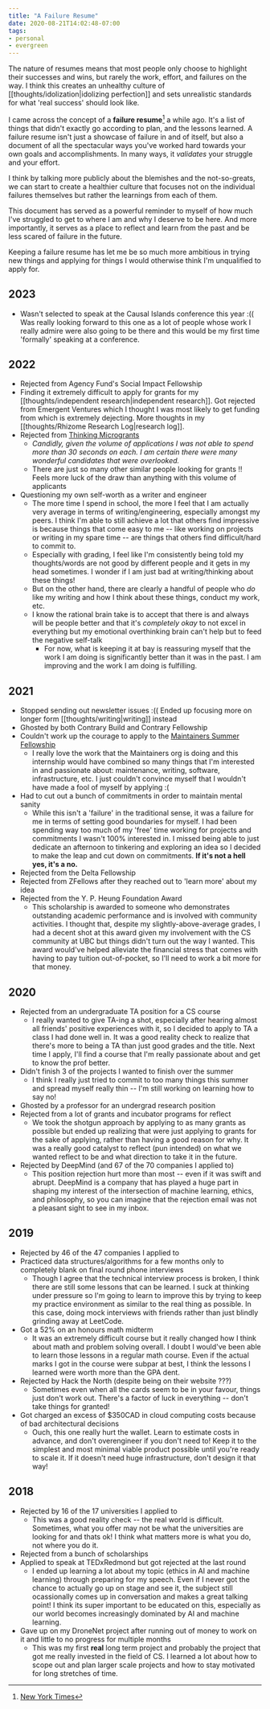 ```yaml
---
title: "A Failure Resume"
date: 2020-08-21T14:02:48-07:00
tags:
- personal
- evergreen
---
```


The nature of resumes means that most people only choose to highlight their successes and wins, but rarely the work, effort, and failures on the way. I think this creates an unhealthy culture of [[thoughts/idolization|idolizing perfection]] and sets unrealistic standards for what 'real success' should look like.

I came across the concept of a **failure resume**[^1] a while ago. It's a list of things that didn't exactly go according to plan, and the lessons learned. A failure resume isn't just a showcase of failure in and of itself, but also a document of all the spectacular ways you've worked hard towards your own goals and accomplishments. In many ways, it *validates* your struggle and your effort.

I think by talking more publicly about the blemishes and the not-so-greats, we can start to create a healthier culture that focuses not on the individual failures themselves but rather the learnings from each of them. 

This document has served as a powerful reminder to myself of how much I've struggled to get to where I am and why I deserve to be here. And more importantly, it serves as a place to reflect and learn from the past and be less scared of failure in the future.

Keeping a failure resume has let me be so much more ambitious in trying new things and applying for things I would otherwise think I'm unqualified to apply for.

## 2023
- Wasn't selected to speak at the Causal Islands conference this year :(( Was really looking forward to this one as a lot of people whose work I really admire were also going to be there and this would be my first time 'formally' speaking at a conference. 

## 2022
- Rejected from Agency Fund's Social Impact Fellowship
- Finding it extremely difficult to apply for grants for my [[thoughts/independent research|independent research]]. Got rejected from Emergent Ventures which I thought I was most likely to get funding from which is extremely dejecting. More thoughts in my [[thoughts/Rhizome Research Log|research log]].
- Rejected from [Thinking Microgrants](https://twitter.com/sariazout/status/1571871089713680386)
	- *Candidly, given the volume of applications I was not able to spend more than 30 seconds on each. I am certain there were many wonderful candidates that were overlooked.*
	- There are just so many other similar people looking for grants !! Feels more luck of the draw than anything with this volume of applicants
- Questioning my own self-worth as a writer and engineer
	- The more time I spend in school, the more I feel that I am actually very average in terms of writing/engineering, especially amongst my peers. I think I'm able to still achieve a lot that others find impressive is because things that come easy to me -- like working on projects or writing in my spare time -- are things that others find difficult/hard to commit to.
	- Especially with grading, I feel like I'm consistently being told my thoughts/words are not good by different people and it gets in my head sometimes. I wonder if I am just bad at writing/thinking about these things!
	- But on the other hand, there are clearly a handful of people who *do* like my writing and how I think about these things, conduct my work, etc.
	- I know the rational brain take is to accept that there is and always will be people better and that it's *completely okay* to not excel in everything but my emotional overthinking brain can't help but to feed the negative self-talk
		- For now, what is keeping it at bay is reassuring myself that the work I am doing is significantly better than it was in the past. I am improving and the work I am doing is fulfilling.

## 2021
* Stopped sending out newsletter issues :(( Ended up focusing more on longer form [[thoughts/writing|writing]] instead
* Ghosted by both Contrary Build and Contrary Fellowship
* Couldn't work up the courage to apply to the [Maintainers Summer Fellowship](https://themaintainers.org/summer-fellow)
	* I really love the work that the Maintainers org is doing and this internship would have combined so many things that I'm interested in and passionate about: maintenance, writing, software, infrastructure, etc. I just couldn't convince myself that I wouldn't have made a fool of myself by applying :(
* Had to cut out a bunch of commitments in order to maintain mental sanity
  * While this isn't a 'failure' in the traditional sense, it was a failure for me in terms of setting good boundaries for myself. I had been spending way too much of my 'free' time working for projects and commitments I wasn't 100% interested in. I missed being able to just dedicate an afternoon to tinkering and exploring an idea so I decided to make the leap and cut down on commitments. **If it's not a hell yes, it's a no.**
* Rejected from the Delta Fellowship
* Rejected from ZFellows after they reached out to 'learn more' about my idea
* Rejected from the Y. P. Heung Foundation Award
  * This scholarship is awarded to someone who demonstrates outstanding academic performance and is involved with community activities. I thought that, despite my slightly-above-average grades, I had a decent shot at this award given my involvement with the CS community at UBC but things didn't turn out the way I wanted. This award would've helped alleviate the financial stress that comes with having to pay tuition out-of-pocket, so I'll need to work a bit more for that money.

## 2020
* Rejected from an undergraduate TA position for a CS course
  * I really wanted to give TA-ing a shot, especially after hearing almost all friends' positive experiences with it, so I decided to apply to TA a class I had done well in. It was a good reality check to realize that there's more to being a TA than just good grades and the title. Next time I apply, I'll find a course that I'm really passionate about and get to know the prof better.
* Didn't finish 3 of the projects I wanted to finish over the summer
  * I think I really just tried to commit to too many things this summer and spread myself really thin -- I'm still working on learning how to say no!
* Ghosted by a professor for an undergrad research position
* Rejected from a lot of grants and incubator programs for reflect
  * We took the shotgun approach by applying to as many grants as possible but ended up realizing that were just applying to grants for the sake of applying, rather than having a good reason for why. It was a really good catalyst to reflect (pun intended) on what we wanted reflect to be and what direction to take it in the future.
* Rejected by DeepMind (and 67 of the 70 companies I applied to)
  * This position rejection hurt more than most -- even if it was swift and abrupt. DeepMind is a company that has played a huge part in shaping my interest of the intersection of machine learning, ethics, and philosophy, so you can imagine that the rejection email was not a pleasant sight to see in my inbox.

## 2019
* Rejected by 46 of the 47 companies I applied to
* Practiced data structures/algorithms for a few months only to completely blank on final round phone interviews
  * Though I agree that the technical interview process is broken, I think there are still some lessons that can be learned. I suck at thinking under pressure so I'm going to learn to improve this by trying to keep my practice environment as similar to the real thing as possible. In this case, doing mock interviews with friends rather than just blindly grinding away at LeetCode.
* Got a 52% on an honours math midterm
  * It was an extremely difficult course but it really changed how I think about math and problem solving overall. I doubt I would've been able to learn those lessons in a regular math course. Even if the actual marks I got in the course were subpar at best, I think the lessons I learned were worth more than the GPA dent.
* Rejected by Hack the North (despite being on their website ???)
  * Sometimes even when all the cards seem to be in your favour, things just don't work out. There's a factor of luck in everything -- don't take things for granted!
* Got charged an excess of $350CAD in cloud computing costs because of bad architectural decisions
  * Ouch, this one really hurt the wallet. Learn to estimate costs in advance, and don't overengineer if you don't need to! Keep it to the simplest and most minimal viable product possible until you're ready to scale it. If it doesn't need huge infrastructure, don't design it that way!

## 2018
* Rejected by 16 of the 17 universities I applied to
  * This was a good reality check -- the real world is difficult. Sometimes, what you offer may not be what the universities are looking for and thats ok! I think what matters more is what you do, not where you do it.
* Rejected from a bunch of scholarships
* Applied to speak at TEDxRedmond but got rejected at the last round
  * I ended up learning a lot about my topic (ethics in AI and machine learning) through preparing for my speech. Even if I never got the chance to actually go up on stage and see it, the subject still ocassionally comes up in conversation and makes a great talking point! I think its super important to be educated on this, especially as our world becomes increasingly dominated by AI and machine learning.
* Gave up on my DroneNet project after running out of money to work on it and little to no progress for multiple months
  * This was my first **real** long term project and probably the project that got me really invested in the field of CS. I learned a lot about how to scope out and plan larger scale projects and how to stay motivated for long stretches of time.

[^1]: [New York Times](https://www.nytimes.com/2019/02/03/smarter-living/failure-resume.html)
[^2]: [Kat Huang's](https://www.katmh.com/fail/)
[^3]: [Joice Tang's](https://www.notion.so/failure-resume-5e67efb72dfe4f4896bc812ed94dc098)